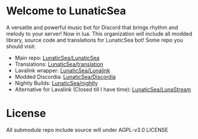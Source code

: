 # Welcome to LunaticSea
A versatile and powerful music bot for Discord that brings rhythm and melody to your server! Now in lua. 
This organization will include all modded library, source code and translations for LunaticSea bot! 
Some repo you should visit:

- Main repo: [LunaticSea/LunaticSea](https://github.com/LunaticSea/LunaticSea/)
- Translations: [LunaticSea/translation](https://github.com/LunaticSea/translation)
- Lavalink wrapper: [LunaticSea/Lunalink](https://github.com/LunaticSea/Lunalink)
- Modded Discordia: [LunaticSea/Discordia](https://github.com/LunaticSea/Discordia)
- Nightly Builds: [LunaticSea/nightly](https://github.com/LunaticSea/nightly)
- Alternative for Lavalink (Closed till I have time): [LunaticSea/LunaStream](https://github.com/LunaticSea/LunaStream)

# License
All submodule repo include source will under AGPL-v3.0 LICENSE
